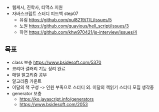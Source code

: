 - 웹케시, 진학사, 티맥스 지원
- 자바스크립트 스터디 피드백 step07
    - 유림 https://github.com/pul8219/TIL/issues/5
     - 노원 https://github.com/quavious/hell_script/issues/3
     - 하언 https://github.com/khw970421/js-interview/issues/4
     
## 목표 
- class 보충 https://www.bsidesoft.com/5370
- 코리아 갤러리 기능 정리 완료
- 매일 알고리즘 공부
- 알고리즘 카운트
- 이달의 책 구성 -> 인원 부족으로 스터디 외. 이달의 책읽기 스터디 모집 생각중
- generator 보충 
    - https://ko.javascript.info/generators
    - https://www.bsidesoft.com/2053


